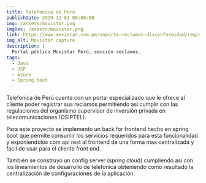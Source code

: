 ```yaml
---
title: Telefonica de Perú
publishDate: 2019-12-01 00:00:00
img: /assets/movistar.png
imgRes: /assets/movistar.png
link: https://www.movistar.com.pe/soporte-reclamos-disconformidad/registro-de-reclamos
img_alt: Movistar capture
description: |
  Portal público Movistar Perú, sección reclamos.
tags:
  - Java
  - JSP
  - Azure
  - Spring boot
---
```


Telefonica de Perú cuenta con un portal especializado que le ofrece al cliente poder registrar sus reclamos permitiendo asi cumplir con las regulaciones del organismo supervisor de inversión privada en telecomunicaciones (OSIPTEL).

Para este proyecto se implemento un back for frontend hecho en spring boot que permite consumir los servicios requeridos para esta funcionalidad y exponiendolos com api rest al frontend de una forma mas centralizada y facil de usar para el cliente front end.

También se construyo un config server (spring cloud) cumpliendo así con los lineamientos de desarrollo de telefonica obteniendo como resultado la centralización de configuraciones de la aplicación.